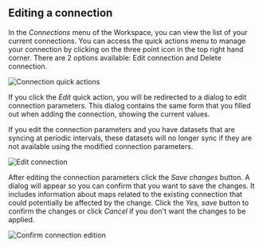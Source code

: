 ## Editing a connection

In the *Connections* menu of the Workspace, you can view the list of your current connections. You can access the quick actions menu to manage your connection by clicking on the three point icon in the top right hand corner. There are 2 options available: Edit connection and Delete connection.

![Connection quick actions](/img/cloud-native-workspace/connections/the_connections_quick_actions.png)

If you click the *Edit* quick action, you will be redirected to a dialog to edit connection parameters. This dialog contains the same form that you filled out when adding the connection, showing the current values.

If you edit the connection parameters and you have datasets that are syncing at periodic intervals, these datasets will no longer sync if they are not available using the modified connection parameters.

![Edit connection](/img/cloud-native-workspace/connections/the_connections_edit.png)

After editing the connection parameters click the *Save changes* button. A dialog will appear so you can confirm that you want to save the changes. It includes information about maps related to the existing connection that could potentially be affected by the change. Click the *Yes, save* button to confirm the changes or click *Cancel* if you don't want the changes to be applied.

![Confirm connection edition](/img/cloud-native-workspace/connections/the_connections_edit_confirmation.png)